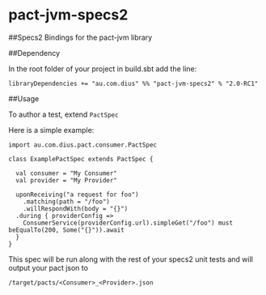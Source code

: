 pact-jvm-specs2
===============

##Specs2 Bindings for the pact-jvm library

##Dependency

In the root folder of your project in build.sbt add the line:
```
libraryDependencies += "au.com.dius" %% "pact-jvm-specs2" % "2.0-RC1"
```

##Usage

To author a test, extend `PactSpec`

Here is a simple example:

```
import au.com.dius.pact.consumer.PactSpec

class ExamplePactSpec extends PactSpec {

  val consumer = "My Consumer"
  val provider = "My Provider"

  uponReceiving("a request for foo")
    .matching(path = "/foo")
    .willRespondWith(body = "{}")
  .during { providerConfig =>
    ConsumerService(providerConfig.url).simpleGet("/foo") must beEqualTo(200, Some("{}")).await
  }
}

```

This spec will be run along with the rest of your specs2 unit tests and will output your pact json to

```
/target/pacts/<Consumer>_<Provider>.json
```